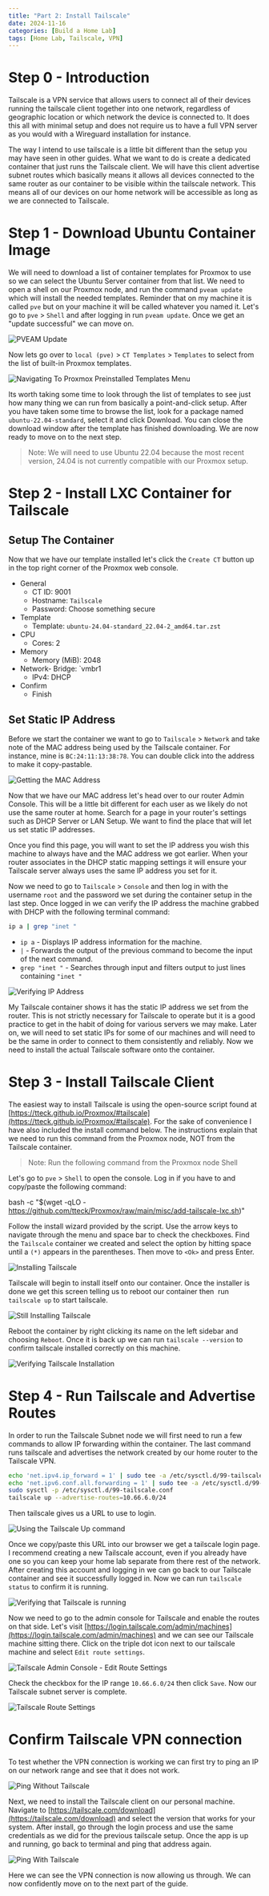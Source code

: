 ```yaml
--- 
title: "Part 2: Install Tailscale"
date: 2024-11-16
categories: [Build a Home Lab]
tags: [Home Lab, Tailscale, VPN]
---
```


# Step 0 - Introduction

Tailscale is a VPN service that allows users to connect all of their devices running the tailscale client together into one network, regardless of geographic location or which network the device is connected to. It does this all with minimal setup and does not require us to have a full VPN server as you would with a Wireguard installation for instance.

The way I intend to use tailscale is a little bit different than the setup you may have seen in other guides. What we want to do is create a dedicated container that just runs the Tailscale client. We will have this client advertise subnet routes which basically means it allows all devices connected to the same router as our container to be visible within the tailscale network. This means all of our devices on our home network will be accessible as long as we are connected to Tailscale.
# Step 1 - Download Ubuntu Container Image

We will need to download a list of container templates for Proxmox to use so we can select the Ubuntu Server container from that list. We need to open a shell on our Proxmox node, and run the command `pveam update` which will install the needed templates. Reminder that on my machine it is called `pve` but on your machine it will be called whatever you named it. Let's go to `pve` > `Shell` and after logging in run `pveam update`. Once we get an "update successful" we can move on.

![PVEAM Update](/assets/img/posts/2024-11-16-Install-Tailscale/Install%20Tailscale.png)


Now lets go over to `local (pve)` > `CT Templates` > `Templates` to select from the list of built-in Proxmox templates.

![Navigating To Proxmox Preinstalled Templates Menu](/assets/img/posts/2024-11-16-Install-Tailscale/Install%20Tailscale-1.png)

Its worth taking some time to look through the list of templates to see just how many thing we can run from basically a point-and-click setup. After you have taken some time to browse the list, look for a package named `ubuntu-22.04-standard`, select it and click Download. You can close the download window after the template has finished downloading. We are now ready to move on to the next step.

> Note: We will need to use Ubuntu 22.04 because the most recent version, 24.04 is not currently compatible with our Proxmox setup.

# Step 2 - Install LXC Container for Tailscale

## Setup The Container

Now that we have our template installed let's click the `Create CT` button up in the top right corner of the Proxmox web console.

- General
	- CT ID: 9001
	- Hostname: `Tailscale`
	- Password: Choose something secure
- Template
	- Template: `ubuntu-24.04-standard_22.04-2_amd64.tar.zst`
- CPU
	- Cores: 2
- Memory
	- Memory (MiB): 2048
- Network- Bridge: `vmbr1
	- IPv4: DHCP
- Confirm
	- Finish
    
## Set Static IP Address

Before we start the container we want to go to `Tailscale` > `Network` and take note of the MAC address being used by the Tailscale container. For instance, mine is `BC:24:11:13:38:78`. You can double click into the address to make it copy-pastable.

![Getting the MAC Address](/assets/img/posts/2024-11-16-Install-Tailscale/Install%20Tailscale-2.png)

Now that we have our MAC address let's head over to our router Admin Console. This will be a little bit different for each user as we likely do not use the same router at home. Search for a page in your router's settings such as DHCP Server or LAN Setup. We want to find the place that will let us set static IP addresses.

Once you find this page, you will want to set the IP address you wish this machine to always have and the MAC address we got earlier. When your router associates in the DHCP static mapping settings it will ensure your Tailscale server always uses the same IP address you set for it.

Now we need to go to `Tailscale` > `Console` and then log in with the username `root` and the password we set during the container setup in the last step. Once logged in we can verify the IP address the machine grabbed with DHCP with the following terminal command:

```bash
ip a | grep "inet "
```

- `ip a` - Displays IP address information for the machine.
- `|` - Forwards the output of the previous command to become the input of the next command.
- `grep "inet "` - Searches through input and filters output to just lines containing `"inet "`

![Verifying IP Address](/assets/img/posts/2024-11-16-Install-Tailscale/Install%20Tailscale-3.png)

My Tailscale container shows it has the static IP address we set from the router. This is not strictly necessary for Tailscale to operate but it is a good practice to get in the habit of doing for various servers we may make. Later on, we will need to set static IPs for some of our machines and will need to be the same in order to connect to them consistently and reliably. Now we need to install the actual Tailscale software onto the container.

# Step 3 - Install Tailscale Client

The easiest way to install Tailscale is using the open-source script found at [https://tteck.github.io/Proxmox/#tailscale](https://tteck.github.io/Proxmox/#tailscale). For the sake of convenience I have also included the install command below. The instructions explain that we need to run this command from the Proxmox node, NOT from the Tailscale container.

> Note: Run the following command from the Proxmox node Shell

Let's go to `pve` > `Shell` to open the console. Log in if you have to and copy/paste the following command:

bash -c "$(wget -qLO - https://github.com/tteck/Proxmox/raw/main/misc/add-tailscale-lxc.sh)"

Follow the install wizard provided by the script. Use the arrow keys to navigate through the menu and space bar to check the checkboxes. Find the `Tailscale` container we created and select the option by hitting space until a `(*)` appears in the parentheses. Then move to `<Ok>` and press Enter.

![Installing Tailscale](/assets/img/posts/2024-11-16-Install-Tailscale/Install%20Tailscale-4.png)

Tailscale will begin to install itself onto our container. Once the installer is done we get this screen telling us to reboot our container then  run `tailscale up` to start tailscale.

![Still Installing Tailscale](/assets/img/posts/2024-11-16-Install-Tailscale/Install%20Tailscale-5.png)

Reboot the container by right clicking its name on the left sidebar and choosing `Reboot`. Once it is back up we can run `tailscale --version` to confirm tailscale installed correctly on this machine.

![Verifying Tailscale Installation](/assets/img/posts/2024-11-16-Install-Tailscale/Install%20Tailscale-6.png)

# Step 4 - Run Tailscale and Advertise Routes

In order to run the Tailscale Subnet node we will first need to run a few commands to allow IP forwarding within the container. The last command runs tailscale and advertises the network created by our home router to the Tailscale VPN.

```bash
echo 'net.ipv4.ip_forward = 1' | sudo tee -a /etc/sysctl.d/99-tailscale.conf
echo 'net.ipv6.conf.all.forwarding = 1' | sudo tee -a /etc/sysctl.d/99-tailscale.conf
sudo sysctl -p /etc/sysctl.d/99-tailscale.conf
tailscale up --advertise-routes=10.66.6.0/24
```  

Then tailscale gives us a URL to use to login.

![Using the Tailscale Up command](/assets/img/posts/2024-11-16-Install-Tailscale/Install%20Tailscale-7.png)

Once we copy/paste this URL into our browser we get a tailscale login page. I recommend creating a new Tailscale account, even if you already have one so you can keep your home lab separate from there rest of the network. After creating this account and logging in we can go back to our Tailscale container and see it successfully logged in. Now we can run `tailscale status` to confirm it is running.

![Verifying that Tailscale is running](/assets/img/posts/2024-11-16-Install-Tailscale/Install%20Tailscale-8.png)

Now we need to go to the admin console for Tailscale and enable the routes on that side. Let's visit [https://login.tailscale.com/admin/machines](https://login.tailscale.com/admin/machines) and we can see our Tailscale machine sitting there. Click on the triple dot icon next to our tailscale machine and select `Edit route settings`.

![Tailscale Admin Console - Edit Route Settings](/assets/img/posts/2024-11-16-Install-Tailscale/Install%20Tailscale-9.png)

Check the checkbox for the IP range `10.66.6.0/24` then click `Save`. Now our Tailscale subnet server is complete.

![Tailscale Route Settings](/assets/img/posts/2024-11-16-Install-Tailscale/Install%20Tailscale-10.png)

# Confirm Tailscale VPN connection

To test whether the VPN connection is working we can first try to ping an IP on our network range and see that it does not work.

![Ping Without Tailscale](/assets/img/posts/2024-11-16-Install-Tailscale/Install%20Tailscale-11.png)

Next, we need to install the Tailscale client on our personal machine. Navigate to [https://tailscale.com/download](https://tailscale.com/download) and select the version that works for your system. After install, go through the login process and use the same credentials as we did for the previous tailscale setup. Once the app is up and running, go back to terminal and ping that address again.

![Ping With Tailscale](/assets/img/posts/2024-11-16-Install-Tailscale/Install%20Tailscale-12.png)

Here we can see the VPN connection is now allowing us through. We can now confidently move on to the next part of the guide.

